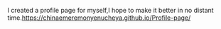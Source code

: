 I created a profile page for myself,I hope to make it better in no distant time.https://chinaemeremonyenucheya.github.io/Profile-page/
